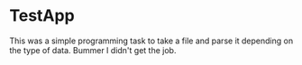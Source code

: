 # TestApp

This was a simple programming task to take a file and parse it depending on the type of data. Bummer I didn't get the job. 

